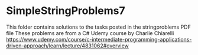 # SimpleStringProblems7

This folder contains solutions to the tasks posted in the  stringproblems PDF file 
These problems are from a C# Udemy course by Charlie Chiarelli https://www.udemy.com/course/c-intermediate-programming-applications-driven-approach/learn/lecture/4831062#overview
